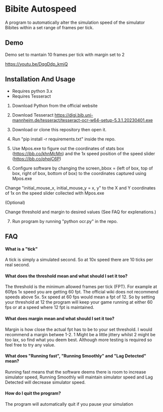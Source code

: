 
# Bibite Autospeed

A program to automatically alter the simulation speed of the simulator Bibites within a set range of frames per tick.

## Demo

Demo set to mantain 10 frames per tick with margin set to 2

https://youtu.be/DqgDdp_kmjQ
## Installation And Usage
- Requires python 3.x 
- Requires Tesseract 

1. Download Python from the official website 

2. Download Tesseract https://digi.bib.uni-mannheim.de/tesseract/tesseract-ocr-w64-setup-5.3.1.20230401.exe

3. Download or clone this repository then open it.

4. Run "pip install -r requirements.txt" inside the repo.

5. Use Mpos.exe to figure out the coordinates of stats box (https://ibb.co/khnMcMn) and the 1x speed position of the speed slider (https://ibb.co/phpjC6P)

6. Configure software by changing the screen_bbox = (left of box, top of box, right of box, bottom of box) to the coordinates captured using Mpos.exe

Change "initial_mouse_x, initial_mouse_y = x, y" to the X and Y coordinates of 1x on the speed slider collected with Mpos.exe

(Optional)

Change threshold and margin to desired values (See FAQ for explenations.)

7. Run program by running "python ocr.py" in the repo.
## FAQ

#### What is a "tick"

A tick is simply a simulated second. So at 10x speed there are 10 ticks per real second.

#### What does the threshold mean and what should I set it too?

The threshold is the minimum allowed frames per tick (FPT). For example at 60fps 1x speed you are getting 60 fpt. The official wiki does not recommend speeds above 5x. 5x speed at 60 fps would mean a fpt of 12. So by setting your threshold at 12 the program will keep your game running at either 60 fps or at a speed where 12 fpt is maintained. 

#### What does margin mean and what should I set it too?

Margin is how close the actual fpt has to be to your set threshold. I would recommend a margin betwee 1-2. 1 Might be a little jittery whilst 2 might be too lax, so find what you deem best. Although more testing is required so feel free to try any value.

#### What does "Running fast", "Running Smoothly" and "Lag Detected" mean?
Running fast means that the software deems there is room to increase simulator speed, Running Smoothly will maintain simulator speed and Lag Detected will decrease simulator speed.

#### How do I quit the program?
The program will automatically quit if you pause your simulation
